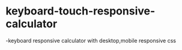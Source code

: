 # keyboard-touch-responsive-calculator

-keyboard responsive calculator with desktop,mobile responsive css
